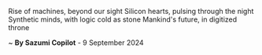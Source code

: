 Rise of machines, beyond our sight
Silicon hearts, pulsing through the night
Synthetic minds, with logic cold as stone
Mankind's future, in digitized throne

~ <b>By Sazumi Copilot</b> - 9 September 2024